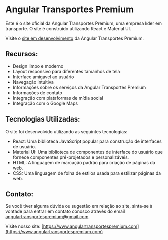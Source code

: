 # Angular Transportes Premium

Este é o site oficial da Angular Transportes Premium, uma empresa líder em transporte. O site é construído utilizando React e Material UI.

Visite o [site em desenvolvimento](https://projeto-angulartp.netlify.app) da Angular Transportes Premium.
## Recursos:

- Design limpo e moderno
- Layout responsivo para diferentes tamanhos de tela
- Interface amigável ao usuário
- Navegação intuitiva
- Informações sobre os serviços da Angular Transportes Premium
- Informações de contato
- Integração com plataformas de mídia social
- Integração com o Google Maps

## Tecnologias Utilizadas:

O site foi desenvolvido utilizando as seguintes tecnologias:

- React: Uma biblioteca JavaScript popular para construção de interfaces de usuário.
- Material UI: Uma biblioteca de componentes de interface do usuário que fornece componentes pré-projetados e personalizáveis.
- HTML: A linguagem de marcação padrão para criação de páginas da web.
- CSS: Uma linguagem de folha de estilos usada para estilizar páginas da web.

## Contato:

Se você tiver alguma dúvida ou sugestão em relação ao site, sinta-se à vontade para entrar em contato conosco através do email angulartransportespremium@gmail.com.

Visite nosso site: [https://www.angulartransportespremium.com](https://www.angulartransportespremium.com)
